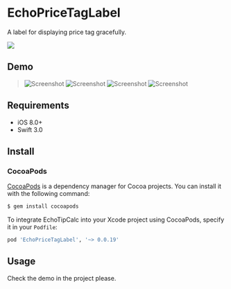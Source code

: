# EchoPriceTagLabel

A label for displaying price tag gracefully.

![](https://travis-ci.org/guoyingtao/PriceTagLabel.svg?branch=master)

## Demo

> ![Screenshot](https://s6.postimg.org/cpn94ovdp/pricetag1.png)
> ![Screenshot](https://s6.postimg.org/pv2rasp99/pricetag2.png)
> ![Screenshot](https://s6.postimg.org/vxezf1331/pricetag3.png)
> ![Screenshot](https://s6.postimg.org/mxvim1u5d/pricetag04.png)

## Requirements
* iOS 8.0+
* Swift 3.0

## Install

### CocoaPods

[CocoaPods](http://cocoapods.org) is a dependency manager for Cocoa projects. You can install it with the following command:

```bash
$ gem install cocoapods
```

To integrate EchoTipCalc into your Xcode project using CocoaPods, specify it in your `Podfile`:

```ruby
pod 'EchoPriceTagLabel', '~> 0.0.19'
```
## Usage

Check the demo in the project please.
